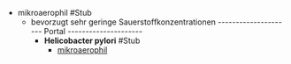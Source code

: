 - mikroaerophil #Stub
    - bevorzugt sehr geringe Sauerstoffkonzentrationen
    --------------------- Portal ---------------------
        -  __Helicobacter pylori__  #Stub
            - [mikroaerophil](mikroaerophil.md)
